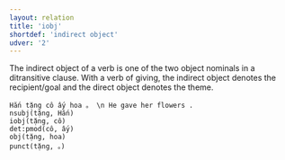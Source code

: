 ```yaml
---
layout: relation
title: 'iobj'
shortdef: 'indirect object'
udver: '2'
---
```


The indirect object of a verb is one of the two object nominals in a ditransitive clause.
With a verb of giving, the indirect object denotes the recipient/goal and the direct
object denotes the theme.

~~~ sdparse
Hắn tặng cô ấy hoa 。 \n He gave her flowers .
nsubj(tặng, Hắn)
iobj(tặng, cô)
det:pmod(cô, ấy)
obj(tặng, hoa)
punct(tặng, 。)
~~~

<!-- Interlanguage links updated Po 6. listopadu 2023, 21:42:59 CET -->
